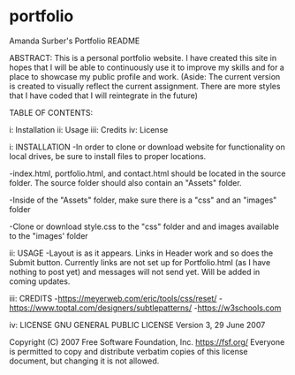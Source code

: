 # portfolio
Amanda Surber's Portfolio README

ABSTRACT: This is a personal portfolio website. I have created this site in hopes that I will be able to continuously use it to improve my skills and for a place to showcase my public profile and work. (Aside: The current version is created to visually reflect the current assignment. There are more styles that I have coded that I will reintegrate in the future)

TABLE OF CONTENTS:

i: Installation
ii: Usage
iii: Credits
iv: License

i: INSTALLATION
-In order to clone or download website for functionality on local drives, be sure to install files to proper locations.

-index.html, portfolio.html, and contact.html should be located in the source folder. The source folder should also contain an "Assets" folder.

-Inside of the "Assets" folder, make sure there is a "css" and an "images" folder

-Clone or download style.css to the "css" folder and and images available to the "images' folder

ii: USAGE
-Layout is as it appears. Links in Header work and so does the Submit button. Currently links are not set up for Portfolio.html (as I have nothing to post yet) and messages will not send yet. Will be added in coming updates.

iii: CREDITS
-https://meyerweb.com/eric/tools/css/reset/
-https://www.toptal.com/designers/subtlepatterns/
-https://w3schools.com


iv: LICENSE
GNU GENERAL PUBLIC LICENSE
Version 3, 29 June 2007

Copyright (C) 2007 Free Software Foundation, Inc. <https://fsf.org/>
Everyone is permitted to copy and distribute verbatim copies
of this license document, but changing it is not allowed.
